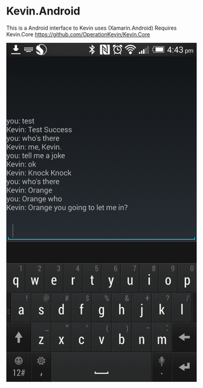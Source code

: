 Kevin.Android
==========
This is a Android interface to Kevin uses (Xamarin.Android)
Requires Kevin.Core https://github.com/OperationKevin/Kevin.Core

![alt tag](https://raw.githubusercontent.com/OperationKevin/Kevin.Android/master/show.png)
